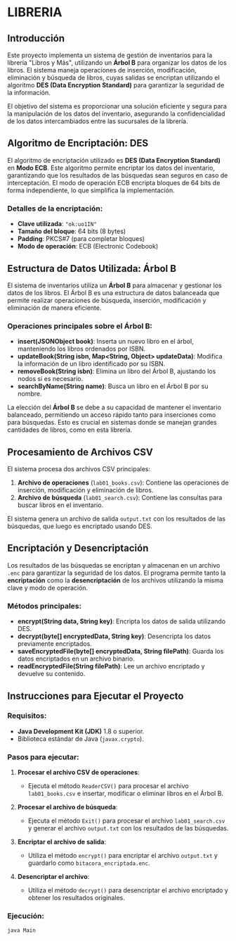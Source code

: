 # LIBRERIA

## Introducción

Este proyecto implementa un sistema de gestión de inventarios para la librería "Libros y Más", utilizando un **Árbol B** para organizar los datos de los libros. El sistema maneja operaciones de inserción, modificación, eliminación y búsqueda de libros, cuyas salidas se encriptan utilizando el algoritmo **DES (Data Encryption Standard)** para garantizar la seguridad de la información.

El objetivo del sistema es proporcionar una solución eficiente y segura para la manipulación de los datos del inventario, asegurando la confidencialidad de los datos intercambiados entre las sucursales de la librería.

## Algoritmo de Encriptación: DES

El algoritmo de encriptación utilizado es **DES (Data Encryption Standard)** en **Modo ECB**. Este algoritmo permite encriptar los datos del inventario, garantizando que los resultados de las búsquedas sean seguros en caso de interceptación. El modo de operación ECB encripta bloques de 64 bits de forma independiente, lo que simplifica la implementación.

### Detalles de la encriptación:
- **Clave utilizada**: `"ok:uo1IN"`
- **Tamaño del bloque**: 64 bits (8 bytes)
- **Padding**: PKCS#7 (para completar bloques)
- **Modo de operación**: ECB (Electronic Codebook)

## Estructura de Datos Utilizada: Árbol B

El sistema de inventarios utiliza un **Árbol B** para almacenar y gestionar los datos de los libros. El Árbol B es una estructura de datos balanceada que permite realizar operaciones de búsqueda, inserción, modificación y eliminación de manera eficiente.

### Operaciones principales sobre el Árbol B:
- **insert(JSONObject book)**: Inserta un nuevo libro en el árbol, manteniendo los libros ordenados por ISBN.
- **updateBook(String isbn, Map<String, Object> updateData)**: Modifica la información de un libro identificado por su ISBN.
- **removeBook(String isbn)**: Elimina un libro del Árbol B, ajustando los nodos si es necesario.
- **searchByName(String name)**: Busca un libro en el Árbol B por su nombre.

La elección del **Árbol B** se debe a su capacidad de mantener el inventario balanceado, permitiendo un acceso rápido tanto para inserciones como para búsquedas. Esto es crucial en sistemas donde se manejan grandes cantidades de libros, como en esta librería.

## Procesamiento de Archivos CSV

El sistema procesa dos archivos CSV principales:
1. **Archivo de operaciones** (`lab01_books.csv`): Contiene las operaciones de inserción, modificación y eliminación de libros.
2. **Archivo de búsqueda** (`lab01_search.csv`): Contiene las consultas para buscar libros en el inventario.

El sistema genera un archivo de salida `output.txt` con los resultados de las búsquedas, que luego es encriptado usando DES.

## Encriptación y Desencriptación

Los resultados de las búsquedas se encriptan y almacenan en un archivo `.enc` para garantizar la seguridad de los datos. El programa permite tanto la **encriptación** como la **desencriptación** de los archivos utilizando la misma clave y modo de operación.

### Métodos principales:
- **encrypt(String data, String key)**: Encripta los datos de salida utilizando DES.
- **decrypt(byte[] encryptedData, String key)**: Desencripta los datos previamente encriptados.
- **saveEncryptedFile(byte[] encryptedData, String filePath)**: Guarda los datos encriptados en un archivo binario.
- **readEncryptedFile(String filePath)**: Lee un archivo encriptado y devuelve su contenido.

## Instrucciones para Ejecutar el Proyecto

### Requisitos:
- **Java Development Kit (JDK)** 1.8 o superior.
- Biblioteca estándar de Java (`javax.crypto`).

### Pasos para ejecutar:

1. **Procesar el archivo CSV de operaciones**:
   - Ejecuta el método `ReaderCSV()` para procesar el archivo `lab01_books.csv` e insertar, modificar o eliminar libros en el Árbol B.

2. **Procesar el archivo de búsqueda**:
   - Ejecuta el método `Exit()` para procesar el archivo `lab01_search.csv` y generar el archivo `output.txt` con los resultados de las búsquedas.

3. **Encriptar el archivo de salida**:
   - Utiliza el método `encrypt()` para encriptar el archivo `output.txt` y guardarlo como `bitacora_encriptada.enc`.

4. **Desencriptar el archivo**:
   - Utiliza el método `decrypt()` para desencriptar el archivo encriptado y obtener los resultados originales.

### Ejecución:
```bash
java Main
